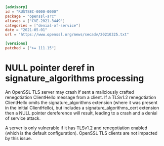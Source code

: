 ```toml
[advisory]
id = "RUSTSEC-0000-0000"
package = "openssl-src"
aliases = ["CVE-2021-3449"]
categories = ["denial-of-service"]
date = "2021-05-01"
url = "https://www.openssl.org/news/secadv/20210325.txt"

[versions]
patched = [">= 111.15"]
```

# NULL pointer deref in signature_algorithms processing

An OpenSSL TLS server may crash if sent a maliciously crafted renegotiation
ClientHello message from a client. If a TLSv1.2 renegotiation ClientHello omits
the signature_algorithms extension (where it was present in the initial
ClientHello), but includes a signature_algorithms_cert extension then a NULL
pointer dereference will result, leading to a crash and a denial of service
attack.

A server is only vulnerable if it has TLSv1.2 and renegotiation enabled (which
is the default configuration). OpenSSL TLS clients are not impacted by this
issue.
